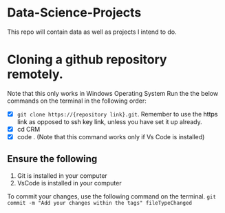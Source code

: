 # Data-Science-Projects
This repo will contain data as well as projects I intend to do.

# Cloning a github repository remotely.
Note that this only works in Windows Operating System
Run the the below commands on the terminal in the following order:
- [x] `git clone https://{repository link}.git`. Remember to use the <font color="g">https link</font> as opposed to <font color="g">ssh key link</font>, unless you have set it up already.
- [x] cd CRM
- [x] code . (Note that this command works only if Vs Code is installed)
## Ensure the following
1. Git is installed in your computer
2. VsCode is installed in your computer

To commit your changes, use the following command on the terminal.
`git commit -m "Add your changes within the tags" fileTypeChanged`
